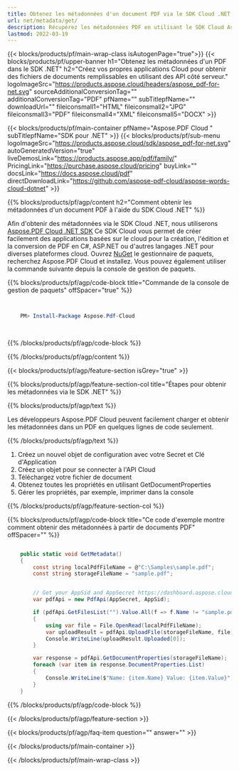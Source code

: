```yaml
---
title: Obtenez les métadonnées d'un document PDF via le SDK Cloud .NET
url: net/metadata/get/
description: Récupérez les métadonnées PDF en utilisant le SDK Cloud Aspose.PDF pour .NET. Analysez facilement les détails du document via l'API.
lastmod: 2022-03-19
---
```


{{< blocks/products/pf/main-wrap-class isAutogenPage="true">}}
{{< blocks/products/pf/upper-banner h1="Obtenez les métadonnées d'un PDF dans le SDK .NET" h2="Créez vos propres applications Cloud pour obtenir des fichiers de documents remplissables en utilisant des API côté serveur." logoImageSrc="https://products.aspose.cloud/headers/aspose_pdf-for-net.svg" sourceAdditionalConversionTag="" additionalConversionTag="PDF" pfName="" subTitlepfName="" downloadUrl="" fileiconsmall1="HTML" fileiconsmall2="JPG" fileiconsmall3="PDF" fileiconsmall4="XML" fileiconsmall5="DOCX" >}}

{{< blocks/products/pf/main-container pfName="Aspose.PDF Cloud " subTitlepfName="SDK pour .NET" >}}
{{< blocks/products/pf/sub-menu logoImageSrc="https://products.aspose.cloud/sdk/aspose_pdf-for-net.svg"
autoGeneratedVersion="true"
liveDemosLink="https://products.aspose.app/pdf/family/" PricingLink="https://purchase.aspose.cloud/pricing" buyLink="" docsLink="https://docs.aspose.cloud/pdf"  directDownloadLink="https://github.com/aspose-pdf-cloud/aspose-words-cloud-dotnet" >}}

{{% blocks/products/pf/agp/content h2="Comment obtenir les métadonnées d'un document PDF à l'aide du SDK Cloud .NET" %}}

Afin d'obtenir des métadonnées via le SDK Cloud .NET, nous utiliserons
[Aspose.PDF Cloud .NET SDK](https://products.aspose.cloud/pdf/net/)
Ce SDK Cloud vous permet de créer facilement des applications basées sur le cloud pour la création, l'édition et la conversion de PDF en C#, ASP.NET ou d'autres langages .NET pour diverses plateformes cloud. Ouvrez
[NuGet](https://www.nuget.org/packages/Aspose.Pdf-Cloud)
le gestionnaire de paquets, recherchez
Aspose.PDF Cloud
et installez. Vous pouvez également utiliser la commande suivante depuis la console de gestion de paquets.

{{% blocks/products/pf/agp/code-block title="Commande de la console de gestion de paquets" offSpacer="true" %}}

```powershell

     
    PM> Install-Package Aspose.Pdf-Cloud
     
     

```

{{% /blocks/products/pf/agp/code-block %}}

{{% /blocks/products/pf/agp/content %}}

{{< blocks/products/pf/agp/feature-section isGrey="true" >}}

{{% blocks/products/pf/agp/feature-section-col title="Étapes pour obtenir les métadonnées via le SDK .NET" %}}

{{% blocks/products/pf/agp/text %}}

Les développeurs Aspose.PDF Cloud peuvent facilement charger et obtenir les métadonnées dans un PDF en quelques lignes de code seulement.

{{% /blocks/products/pf/agp/text %}}

1. Créez un nouvel objet de configuration avec votre Secret et Clé d'Application
1. Créez un objet pour se connecter à l'API Cloud
1. Téléchargez votre fichier de document
1. Obtenez toutes les propriétés en utilisant GetDocumentProperties
1. Gérer les propriétés, par exemple, imprimer dans la console

{{% /blocks/products/pf/agp/feature-section-col %}}

{{% blocks/products/pf/agp/code-block title="Ce code d'exemple montre comment obtenir des métadonnées à partir de documents PDF" offSpacer="" %}}

```cs

    public static void GetMetadata()
    {
        const string localPdfFileName = @"C:\Samples\sample.pdf";
        const string storageFileName = "sample.pdf";


        // Get your AppSid and AppSecret https://dashboard.aspose.cloud (free registration required).
        var pdfApi = new PdfApi(AppSecret, AppSid);

        if (pdfApi.GetFilesList("").Value.All(f => f.Name != "sample.pdf"))
        {
            using var file = File.OpenRead(localPdfFileName);
            var uploadResult = pdfApi.UploadFile(storageFileName, file);
            Console.WriteLine(uploadResult.Uploaded[0]);
        }

        var response = pdfApi.GetDocumentProperties(storageFileName);
        foreach (var item in response.DocumentProperties.List)
        {
            Console.WriteLine($"Name: {item.Name} Value: {item.Value}");
        }
    }
```

{{% /blocks/products/pf/agp/code-block %}}

{{< /blocks/products/pf/agp/feature-section >}}

{{< blocks/products/pf/agp/faq-item question="" answer="" >}}

{{< /blocks/products/pf/main-container >}}

{{< /blocks/products/pf/main-wrap-class >}}

